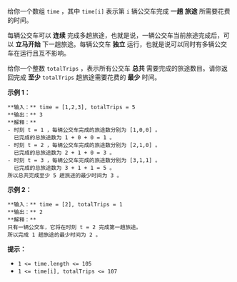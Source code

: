 给你一个数组 `time` ，其中 `time[i]` 表示第 `i` 辆公交车完成 **一趟** **旅途**  所需要花费的时间。

每辆公交车可以 **连续** 完成多趟旅途，也就是说，一辆公交车当前旅途完成后，可以 **立马开始**  下一趟旅途。每辆公交车 **独立**
运行，也就是说可以同时有多辆公交车在运行且互不影响。

给你一个整数 `totalTrips` ，表示所有公交车  **总共**  需要完成的旅途数目。请你返回完成 **至少**  `totalTrips`
趟旅途需要花费的 **最少**  时间。



**示例 1：**

    
    
    **输入：** time = [1,2,3], totalTrips = 5
    **输出：** 3
    **解释：**
    - 时刻 t = 1 ，每辆公交车完成的旅途数分别为 [1,0,0] 。
      已完成的总旅途数为 1 + 0 + 0 = 1 。
    - 时刻 t = 2 ，每辆公交车完成的旅途数分别为 [2,1,0] 。
      已完成的总旅途数为 2 + 1 + 0 = 3 。
    - 时刻 t = 3 ，每辆公交车完成的旅途数分别为 [3,1,1] 。
      已完成的总旅途数为 3 + 1 + 1 = 5 。
    所以总共完成至少 5 趟旅途的最少时间为 3 。
    

**示例 2：**

    
    
    **输入：** time = [2], totalTrips = 1
    **输出：** 2
    **解释：**
    只有一辆公交车，它将在时刻 t = 2 完成第一趟旅途。
    所以完成 1 趟旅途的最少时间为 2 。
    



**提示：**

  * `1 <= time.length <= 105`
  * `1 <= time[i], totalTrips <= 107`


